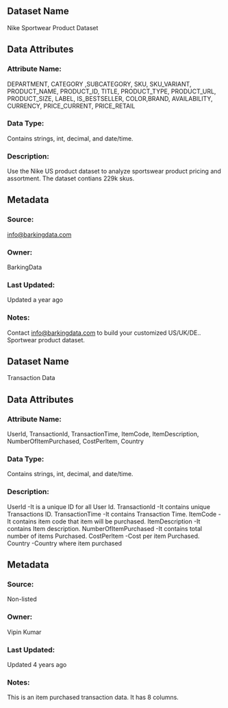 ## Dataset Name 
Nike Sportwear Product Dataset
## Data Attributes
### Attribute Name: 
DEPARTMENT, CATEGORY ,SUBCATEGORY, SKU, SKU_VARIANT, PRODUCT_NAME, PRODUCT_ID, TITLE, PRODUCT_TYPE, PRODUCT_URL, PRODUCT_SIZE, LABEL, IS_BESTSELLER, COLOR,BRAND, AVAILABILITY, CURRENCY, PRICE_CURRENT, PRICE_RETAIL
### Data Type: 
Contains strings, int, decimal, and date/time.
### Description: 
Use the Nike US product dataset to analyze sportswear product pricing and assortment. The dataset contians 229k skus.
## Metadata
### Source: 
info@barkingdata.com
### Owner: 
BarkingData
### Last Updated: 
Updated a year ago
### Notes: 
Contact info@barkingdata.com to build your customized US/UK/DE.. Sportwear product dataset.

## Dataset Name 
Transaction Data
## Data Attributes
### Attribute Name: 
UserId, TransactionId, TransactionTime, ItemCode, ItemDescription, NumberOfItemPurchased, CostPerltem, Country
### Data Type: 
Contains strings, int, decimal, and date/time.
### Description: 
UserId -It is a unique ID for all User Id. TransactionId -It contains unique Transactions ID. TransactionTime -It contains Transaction Time. ItemCode -It contains item code that item will be purchased. ItemDescription -It contains Item description. NumberOfItemPurchased -It contains total number of items Purchased. CostPerltem -Cost per item Purchased. Country -Country where item purchased
## Metadata
### Source: 
Non-listed
### Owner: 
Vipin Kumar
### Last Updated: 
Updated 4 years ago
### Notes: 
This is an item purchased transaction data. It has 8 columns.
